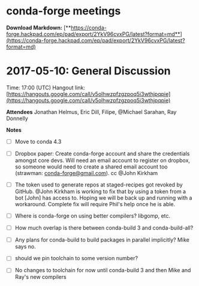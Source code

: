 # conda-forge meetings
 
**Download Markdown:** [**https://conda-forge.hackpad.com/ep/pad/export/2YkV96cvxPG/latest?format=md**](https://conda-forge.hackpad.com/ep/pad/export/2YkV96cvxPG/latest?format=md)
 

# 2017-05-10: General Discussion

Time: 17:00 (UTC)
Hangout link: [https://hangouts.google.com/call/v5olhwzpfzgzpoq5i3wthjpqpie](https://hangouts.google.com/call/v5olhwzpfzgzpoq5i3wthjpqpie)
 
**Attendees**
Jonathan Helmus, Eric Dill,  Filipe, @Michael Sarahan, Ray Donnelly
 
**Notes**

* [ ] Move to conda 4.3
* [ ] Dropbox paper: Create conda-forge account and share the credentials amongst core devs. Will need an email account to register on dropbox, so someone would need to create a shared email account too (strawman: conda-forge@gmail.com). cc @John Kirkham
* [ ] The token used to generate repos at staged-recipes got revoked by GitHub. @John Kirkham is working to fix that by using a token from a bot [John] has access to. Hoping we will be back up and running with a workaround. Complete fix will require Phil's help once he is able.
* [ ] Where is conda-forge on using better compilers? libgomp, etc.
* [ ] How much overlap is there between conda-build 3 and conda-build-all?
* [ ] Any plans for conda-build to build packages in parallel implicitly? Mike says no.
* [ ] should we pin toolchain to some version number?
* [ ] No changes to toolchain for now until conda-build 3 and then Mike and Ray's new compilers


 

